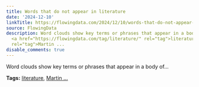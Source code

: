 ```yaml
---
title: Words that do not appear in literature
date: '2024-12-10'
linkTitle: https://flowingdata.com/2024/12/10/words-that-do-not-appear-in-literature/
source: FlowingData
description: Word clouds show key terms or phrases that appear in a body of&#8230;<p><strong>Tags:</strong>
  <a href="https://flowingdata.com/tag/literature/" rel="tag">literature</a>, <a href="https://flowingdata.com/tag/martin-wattenberg/"
  rel="tag">Martin ...
disable_comments: true
---
```

Word clouds show key terms or phrases that appear in a body of&#8230;<p><strong>Tags:</strong> <a href="https://flowingdata.com/tag/literature/" rel="tag">literature</a>, <a href="https://flowingdata.com/tag/martin-wattenberg/" rel="tag">Martin ...